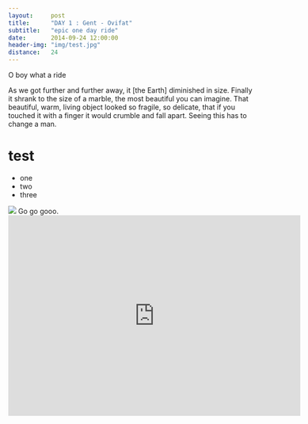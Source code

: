 ```yaml
---
layout:     post
title:      "DAY 1 : Gent - Ovifat"
subtitle:   "epic one day ride"
date:       2014-09-24 12:00:00
header-img: "img/test.jpg"
distance:   24
---
```


O boy what a ride

As we got further and further away, 
it [the Earth] diminished in size. Finally it shrank to the size of a marble, 
the
 most beautiful you can imagine. That beautiful, warm, living object looked so fragile, so delicate, that if you touched it with a finger it would crumble and fall apart. Seeing this has to change a man.



test
======

- one
- two
- three


<img src="{{ site.baseurl }}/img/test.jpg">
<span class="caption text-muted">Go go gooo.</span>

<iframe height='405' width='590' frameborder='0' allowtransparency='true' scrolling='no' src='https://www.strava.com/activities/948367627/embed/c76f2f7b09f0906f6085cf6cf8e1506e3ff3519c'></iframe>
